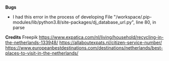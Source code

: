 **Bugs**

* I had this error in the process of developing File "/workspace/.pip-modules/lib/python3.8/site-packages/dj_database_url.py", line 80, in parse

**Credits**
Freepik
https://www.expatica.com/nl/living/household/recycling-in-the-netherlands-133948/
https://allaboutexpats.nl/citizen-service-number/
https://www.europeanbestdestinations.com/destinations/netherlands/best-places-to-visit-in-the-netherlands/